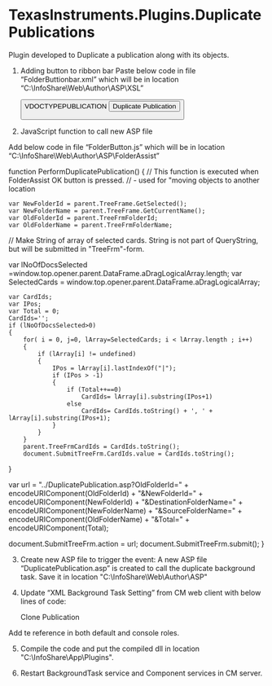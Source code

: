 # TexasInstruments.Plugins.DuplicatePublications
Plugin developed to Duplicate a publication along with its objects.
1.	Adding button to ribbon bar
Paste below code in file “FolderButtionbar.xml” which will be in location “C:\InfoShare\Web\Author\ASP\XSL”

	<BUTTON CHECKACCESS="Y">
    	<!-- Duplicate Publications -->
    	<CARDTYPE>VDOCTYPEPUBLICATION</CARDTYPE>
    	<INPUT type="button" NAME="Duplicate Publication" onClick="DuplicatePublication()" VALUE="Duplicate Publication" class="button" ICON="UIFramework/export.32x32.png" SHOWTEXT="Y"/>
    <SCRIPT language="JAVASCRIPT">
      <![CDATA[
        function DuplicatePublication()
        {
		  var iPos;
          var FolderName;
          var FolderId;
          var FolderPath;
          var FolderUsergroup;
          var FolderType;
          var SelectedCards = parent.DataFrame.aDragLogicalArray;
          var SelectedCard;

          SelectedCard ='';
		  
		  FolderId = parent.DataFrame.document.FolderContentData.FOLDER.value;
          FolderName = parent.DataFrame.document.FolderContentData.CurrentFolderName.value;
          FolderPath=parent.DataFrame.document.FolderContentData.PathNames.value;
          IPos=FolderPath.lastIndexOf("|");
          if (IPos>0) FolderPath=FolderPath.substring(IPos+1);
		  
		  FolderUsergroup = parent.DataFrame.document.FolderContentData.FolderUsrGrp.value;
          FolderType =  'VDOCTYPENONE'; 
		  
		  for( i = 0, j=0, lArray=parent.DataFrame.aDragLogicalArray; i < parent.DataFrame.aDragLogicalArray.length ; i++)
          {
            if (lArray[i] != undefined)
            {
              IPos = lArray[i].lastIndexOf("|");
              if (IPos > 0) SelectedCard= lArray[i].substring(IPos+1)
            }
          }

          var WindowStr = "dependent=yes,toolbar=no,width=450,height=250,resizable=yes,scrollbars=auto,menubar=no,status=yes";
		  
		  if (SelectedCard.length==0)
          {
            alert("Please select an object");
          }
		  else
          {            
			FolderAssistForObjects('Duplicate Publications', FolderId, FolderName, FolderUsergroup, FolderType, FolderPath, 'PerformDuplicatePublication()', '');
          }
        }
    ]]>
    </SCRIPT>
  </BUTTON>
 
2.	JavaScript function to call new ASP file

Add below code in file “FolderButton.js” which will be in location “C:\InfoShare\Web\Author\ASP\FolderAssist”

function PerformDuplicatePublication()
{
// This function is executed when FolderAssist OK button is pressed.
//   - used for "moving objects to another location

  	var NewFolderId = parent.TreeFrame.GetSelected();
	var NewFolderName = parent.TreeFrame.GetCurrentName();
	var OldFolderId = parent.TreeFrmFolderId;
	var OldFolderName = parent.TreeFrmFolderName;
  
// Make String of array of selected cards. String is not part of QueryString, but will be submitted in "TreeFrm"-form.
  
   var lNoOfDocsSelected =window.top.opener.parent.DataFrame.aDragLogicalArray.length;
	var SelectedCards = window.top.opener.parent.DataFrame.aDragLogicalArray;

	var CardIds;
	var IPos;
	var Total = 0;
	CardIds='';
	if (lNoOfDocsSelected>0)
	{
		for( i = 0, j=0, lArray=SelectedCards; i < lArray.length ; i++)
		{
			if (lArray[i] != undefined)
			{
				IPos = lArray[i].lastIndexOf("|");
				if (IPos > -1)
				{
					if (Total++==0)
						CardIds= lArray[i].substring(IPos+1)
					else
						CardIds= CardIds.toString() + ', ' + lArray[i].substring(IPos+1);
				}
			}
		}
		parent.TreeFrmCardIds = CardIds.toString();
		document.SubmitTreeFrm.CardIds.value = CardIds.toString();
   }
   
   var url =  "../DuplicatePublication.asp?OldFolderId=" + encodeURIComponent(OldFolderId) + "&NewFolderId=" + encodeURIComponent(NewFolderId) + "&DestinationFolderName=" + encodeURIComponent(NewFolderName) + "&SourceFolderName=" + encodeURIComponent(OldFolderName) + "&Total=" + encodeURIComponent(Total);

   document.SubmitTreeFrm.action = url;
   document.SubmitTreeFrm.submit();
}
 

3.	Create new ASP file to trigger the event: 
    A new ASP file “DuplicatePublication.asp” is created to call the duplicate background task. Save it in location "C:\InfoShare\Web\Author\ASP"
    
4.	Update “XML Background Task Setting” from CM web client with below lines of code:

    <!-- Clone Publication ============================================================ -->
    <handler eventType="CLONEPUBLICATION">
      <scheduler executeSynchronously="false" />
      <authorization type="authenticationContext" />
      <execution timeout="01:00:00" recoveryGracePeriod="00:10:00" isolationLevel="None" useSingleThreadApartment="false" />
      <activator>
        <net name="ClonePublication">
          <parameters>
            <parameter name="Action">Clone Publication</parameter>
          </parameters>
        </net>
      </activator>
      <errorHandler maximumRetries="0" />
    </handler>
  
  Add te reference in both default and console roles.
 <add ref="CLONEPUBLICATION" /> 

5. Compile the code and put the compiled dll in location "C:\InfoShare\App\Plugins".

6. Restart BackgroundTask service and Component services in CM server.
